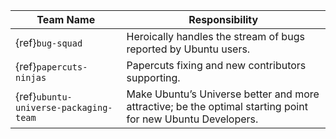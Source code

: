 | Team Name | Responsibility |
|-----------|----------------|
| {ref}`bug-squad` | Heroically handles the stream of bugs reported by Ubuntu users. |
| {ref}`papercuts-ninjas` | Papercuts fixing and new contributors supporting. |
| {ref}`ubuntu-universe-packaging-team` | Make Ubuntu’s Universe better and more attractive; be the optimal starting point for new Ubuntu Developers. |
